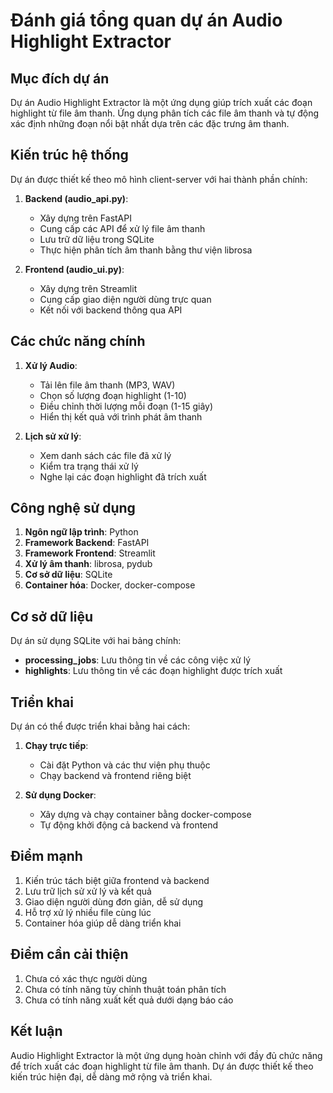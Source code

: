 # Đánh giá tổng quan dự án Audio Highlight Extractor

## Mục đích dự án
Dự án Audio Highlight Extractor là một ứng dụng giúp trích xuất các đoạn highlight từ file âm thanh. Ứng dụng phân tích các file âm thanh và tự động xác định những đoạn nổi bật nhất dựa trên các đặc trưng âm thanh.

## Kiến trúc hệ thống
Dự án được thiết kế theo mô hình client-server với hai thành phần chính:

1. **Backend (audio_api.py)**: 
   - Xây dựng trên FastAPI
   - Cung cấp các API để xử lý file âm thanh
   - Lưu trữ dữ liệu trong SQLite
   - Thực hiện phân tích âm thanh bằng thư viện librosa

2. **Frontend (audio_ui.py)**:
   - Xây dựng trên Streamlit
   - Cung cấp giao diện người dùng trực quan
   - Kết nối với backend thông qua API

## Các chức năng chính

1. **Xử lý Audio**:
   - Tải lên file âm thanh (MP3, WAV)
   - Chọn số lượng đoạn highlight (1-10)
   - Điều chỉnh thời lượng mỗi đoạn (1-15 giây)
   - Hiển thị kết quả với trình phát âm thanh

2. **Lịch sử xử lý**:
   - Xem danh sách các file đã xử lý
   - Kiểm tra trạng thái xử lý
   - Nghe lại các đoạn highlight đã trích xuất

## Công nghệ sử dụng

1. **Ngôn ngữ lập trình**: Python
2. **Framework Backend**: FastAPI
3. **Framework Frontend**: Streamlit
4. **Xử lý âm thanh**: librosa, pydub
5. **Cơ sở dữ liệu**: SQLite
6. **Container hóa**: Docker, docker-compose

## Cơ sở dữ liệu
Dự án sử dụng SQLite với hai bảng chính:
- **processing_jobs**: Lưu thông tin về các công việc xử lý
- **highlights**: Lưu thông tin về các đoạn highlight được trích xuất

## Triển khai
Dự án có thể được triển khai bằng hai cách:

1. **Chạy trực tiếp**:
   - Cài đặt Python và các thư viện phụ thuộc
   - Chạy backend và frontend riêng biệt

2. **Sử dụng Docker**:
   - Xây dựng và chạy container bằng docker-compose
   - Tự động khởi động cả backend và frontend

## Điểm mạnh
1. Kiến trúc tách biệt giữa frontend và backend
2. Lưu trữ lịch sử xử lý và kết quả
3. Giao diện người dùng đơn giản, dễ sử dụng
4. Hỗ trợ xử lý nhiều file cùng lúc
5. Container hóa giúp dễ dàng triển khai

## Điểm cần cải thiện
1. Chưa có xác thực người dùng
2. Chưa có tính năng tùy chỉnh thuật toán phân tích
3. Chưa có tính năng xuất kết quả dưới dạng báo cáo

## Kết luận
Audio Highlight Extractor là một ứng dụng hoàn chỉnh với đầy đủ chức năng để trích xuất các đoạn highlight từ file âm thanh. Dự án được thiết kế theo kiến trúc hiện đại, dễ dàng mở rộng và triển khai.
